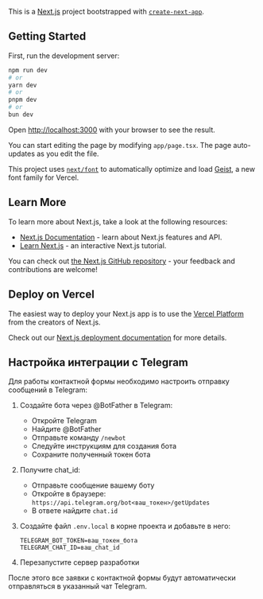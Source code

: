 This is a [Next.js](https://nextjs.org) project bootstrapped with [`create-next-app`](https://nextjs.org/docs/app/api-reference/cli/create-next-app).

## Getting Started

First, run the development server:

```bash
npm run dev
# or
yarn dev
# or
pnpm dev
# or
bun dev
```

Open [http://localhost:3000](http://localhost:3000) with your browser to see the result.

You can start editing the page by modifying `app/page.tsx`. The page auto-updates as you edit the file.

This project uses [`next/font`](https://nextjs.org/docs/app/building-your-application/optimizing/fonts) to automatically optimize and load [Geist](https://vercel.com/font), a new font family for Vercel.

## Learn More

To learn more about Next.js, take a look at the following resources:

- [Next.js Documentation](https://nextjs.org/docs) - learn about Next.js features and API.
- [Learn Next.js](https://nextjs.org/learn) - an interactive Next.js tutorial.

You can check out [the Next.js GitHub repository](https://github.com/vercel/next.js) - your feedback and contributions are welcome!

## Deploy on Vercel

The easiest way to deploy your Next.js app is to use the [Vercel Platform](https://vercel.com/new?utm_medium=default-template&filter=next.js&utm_source=create-next-app&utm_campaign=create-next-app-readme) from the creators of Next.js.

Check out our [Next.js deployment documentation](https://nextjs.org/docs/app/building-your-application/deploying) for more details.

## Настройка интеграции с Telegram

Для работы контактной формы необходимо настроить отправку сообщений в Telegram:

1. Создайте бота через @BotFather в Telegram:
   - Откройте Telegram
   - Найдите @BotFather
   - Отправьте команду `/newbot`
   - Следуйте инструкциям для создания бота
   - Сохраните полученный токен бота

2. Получите chat_id:
   - Отправьте сообщение вашему боту
   - Откройте в браузере: `https://api.telegram.org/bot<ваш_токен>/getUpdates`
   - В ответе найдите `chat.id`

3. Создайте файл `.env.local` в корне проекта и добавьте в него:
   ```
   TELEGRAM_BOT_TOKEN=ваш_токен_бота
   TELEGRAM_CHAT_ID=ваш_chat_id
   ```

4. Перезапустите сервер разработки

После этого все заявки с контактной формы будут автоматически отправляться в указанный чат Telegram.
